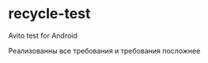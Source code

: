 # recycle-test
<p>Avito test for Android</p>
<p>Реализованны все требования и требования посложнее</p>
